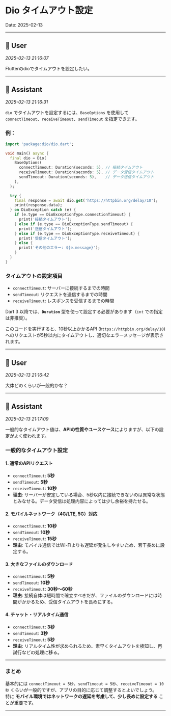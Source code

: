# Dio タイムアウト設定

Date: 2025-02-13

---

## 👤 User
*2025-02-13 21:16:07*

Flutterのdioでタイムアウトを設定したい。

---

## 🤖 Assistant
*2025-02-13 21:16:31*

`dio` でタイムアウトを設定するには、`BaseOptions` を使用して `connectTimeout`、`receiveTimeout`、`sendTimeout` を指定できます。

### 例：
```dart
import 'package:dio/dio.dart';

void main() async {
  final dio = Dio(
    BaseOptions(
      connectTimeout: Duration(seconds: 5), // 接続タイムアウト
      receiveTimeout: Duration(seconds: 5), // データ受信タイムアウト
      sendTimeout: Duration(seconds: 5),    // データ送信タイムアウト
    ),
  );

  try {
    final response = await dio.get('https://httpbin.org/delay/10');
    print(response.data);
  } on DioException catch (e) {
    if (e.type == DioExceptionType.connectionTimeout) {
      print('接続タイムアウト');
    } else if (e.type == DioExceptionType.sendTimeout) {
      print('送信タイムアウト');
    } else if (e.type == DioExceptionType.receiveTimeout) {
      print('受信タイムアウト');
    } else {
      print('その他のエラー: ${e.message}');
    }
  }
}
```

### タイムアウトの設定項目
- `connectTimeout`: サーバーに接続するまでの時間
- `sendTimeout`: リクエストを送信するまでの時間
- `receiveTimeout`: レスポンスを受信するまでの時間

Dart 3 以降では、**`Duration`** 型を使って設定する必要があります（`int` での指定は非推奨）。

このコードを実行すると、10秒以上かかるAPI (`https://httpbin.org/delay/10`) へのリクエストが5秒以内にタイムアウトし、適切なエラーメッセージが表示されます。

---

## 👤 User
*2025-02-13 21:16:42*

大体どのくらいが一般的かな？

---

## 🤖 Assistant
*2025-02-13 21:17:09*

一般的なタイムアウト値は、**APIの性質やユースケース**によりますが、以下の設定がよく使われます。

### **一般的なタイムアウト設定**
#### **1. 通常のAPIリクエスト**
- `connectTimeout`: **5秒**
- `sendTimeout`: **5秒**
- `receiveTimeout`: **10秒**
- **理由**: サーバーが安定している場合、5秒以内に接続できないのは異常な状態とみなせる。データ受信は処理内容によっては少し余裕を持たせる。

#### **2. モバイルネットワーク（4G/LTE, 5G）対応**
- `connectTimeout`: **10秒**
- `sendTimeout`: **10秒**
- `receiveTimeout`: **15秒**
- **理由**: モバイル通信ではWi-Fiよりも遅延が発生しやすいため、若干長めに設定する。

#### **3. 大きなファイルのダウンロード**
- `connectTimeout`: **5秒**
- `sendTimeout`: **10秒**
- `receiveTimeout`: **30秒〜60秒**
- **理由**: 接続自体は短時間で確立すべきだが、ファイルのダウンロードには時間がかかるため、受信タイムアウトを長めにする。

#### **4. チャット・リアルタイム通信**
- `connectTimeout`: **3秒**
- `sendTimeout`: **3秒**
- `receiveTimeout`: **5秒**
- **理由**: リアルタイム性が求められるため、素早くタイムアウトを検知し、再試行などの処理に移る。

---

### **まとめ**
基本的には `connectTimeout = 5秒`、`sendTimeout = 5秒`、`receiveTimeout = 10秒` くらいが一般的ですが、アプリの目的に応じて調整するとよいでしょう。  
特に **モバイル環境ではネットワークの遅延を考慮して、少し長めに設定する** ことが重要です。

---
